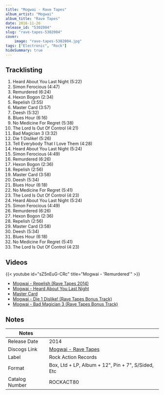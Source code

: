 ```yaml
---
title: "Mogwai - Rave Tapes"
album_artist: "Mogwai"
album_title: "Rave Tapes"
date: 2016-11-26
release_id: "5302004"
slug: "rave-tapes-5302004"
cover:
    image: "rave-tapes-5302004.jpg"
tags: ["Electronic", "Rock"]
hideSummary: true
---
```


## Tracklisting
1. Heard About You Last Night (5:22)
2. Simon Ferocious (4:47)
3. Remurdered (6:24)
4. Hexon Bogon (2:34)
5. Repelish (3:55)
6. Master Card (3:57)
7. Deesh (5:32)
8. Blues Hour (6:16)
9. No Medicine For Regret (5:38)
10. The Lord Is Out Of Control (4:21)
11. Bad Magician 3 (3:32)
12. Die 1 Dislike! (5:26)
13. Tell Everybody That I Love Them (4:28)
14. Heard About You Last Night (5:24)
15. Simon Ferocious (4:49)
16. Remurdered (6:26)
17. Hexon Bogon (2:36)
18. Repelish (2:56)
19. Master Card (3:58)
20. Deesh (5:34)
21. Blues Hour (6:18)
22. No Medicine For Regret (5:41)
23. The Lord Is Out Of Control (4:23)
24. Heard About You Last Night (5:24)
25. Simon Ferocious (4:49)
26. Remurdered (6:26)
27. Hexon Bogon (2:36)
28. Repelish (2:56)
29. Master Card (3:58)
30. Deesh (5:34)
31. Blues Hour (6:18)
32. No Medicine For Regret (5:41)
33. The Lord Is Out Of Control (4:23)

## Videos
{{< youtube id="sZ5nEuG-CRc" title="Mogwai - 'Remurdered'" >}}
- [Mogwai - Repelish (Rave Tapes 2014)](https://www.youtube.com/watch?v=6DF-BkuWGBo)
- [Mogwai - Heard About You Last Night](https://www.youtube.com/watch?v=Vf7Jj23BVZM)
- [Master Card](https://www.youtube.com/watch?v=FnVdzWa3KiQ)
- [Mogwai - Die 1 Dislike! (Rave Tapes Bonus Track)](https://www.youtube.com/watch?v=E9rAbjCT8l0)
- [Mogwai - Bad Magician 3 (Rave Tapes Bonus Track)](https://www.youtube.com/watch?v=1tbKO43N46o)

## Notes

| Notes          |             |
| ---------------| ----------- |
| Release Date   | 2014 |
| Discogs Link   | [Mogwai - Rave Tapes](https://www.discogs.com/release/5302004) |
| Label          | Rock Action Records |
| Format         | Box, Ltd + LP, Album + 12\", Pin + 7\", S/Sided, Etc |
| Catalog Number | ROCKACT80 |


